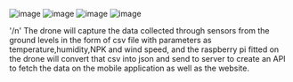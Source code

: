 ![image](https://github.com/user-attachments/assets/0ab23435-df54-4c42-91e3-0adafa2c5892)
![image](https://github.com/user-attachments/assets/dc34cd65-94af-4045-84c4-05d479aa7d2e)
![image](https://github.com/user-attachments/assets/8c7a5bc7-1faf-4c96-81bd-858067fd0de6)
![image](https://github.com/user-attachments/assets/71c58f49-ee04-4fc5-90cd-4496ee9681cc)

'/n'
The drone will capture the data collected through sensors from the ground levels in the form of csv file with parameters as temperature,humidity,NPK and wind speed,
and the raspberry pi fitted on the drone will convert that csv into json and send to server to create an API to fetch the data on the mobile application as well as the website.
